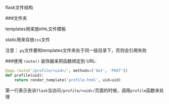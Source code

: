 flask文件结构

###文件夹

templates用来放`HTML`文件模板

static用来存放`css`文件

注意：.`py`文件要和templates文件夹处于同一级目录下，否则会引用失败

###使用 `route()` 装饰器来把函数绑定到 URL: 

```python
@app.route('/profile/<uid>/', methods=['Get', 'POST'])
def profile(uid):
    return render_template('profile.html', uid=uid)
```

第一行表示告诉`flask`当访问`/profile/<uid>/`页面的时候，调用`profile`函数来处理